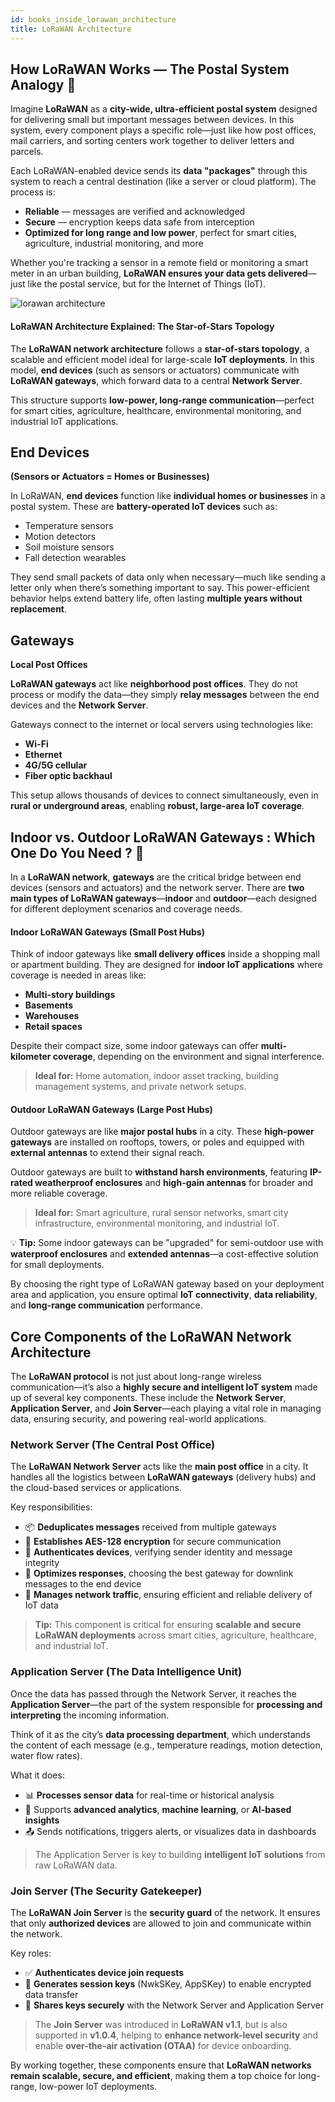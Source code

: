 ```yaml
---
id: books_inside_lorawan_architecture
title: LoRaWAN Architecture
---
```


## How LoRaWAN Works — The Postal System Analogy 📮

Imagine **LoRaWAN** as a **city-wide, ultra-efficient postal system** designed for delivering small but important messages between devices. In this system, every component plays a specific role—just like how post offices, mail carriers, and sorting centers work together to deliver letters and parcels.

Each LoRaWAN-enabled device sends its **data "packages"** through this system to reach a central destination (like a server or cloud platform). The process is:
- **Reliable** — messages are verified and acknowledged
- **Secure** — encryption keeps data safe from interception
- **Optimized for long range and low power**, perfect for smart cities, agriculture, industrial monitoring, and more

Whether you're tracking a sensor in a remote field or monitoring a smart meter in an urban building, **LoRaWAN ensures your data gets delivered**—just like the postal service, but for the Internet of Things (IoT).
<br/>

![lorawan architecture](./assets/architecture.svg)

#### LoRaWAN Architecture Explained: The Star-of-Stars Topology

The **LoRaWAN network architecture** follows a **star-of-stars topology**, a scalable and efficient model ideal for large-scale **IoT deployments**. In this model, **end devices** (such as sensors or actuators) communicate with **LoRaWAN gateways**, which forward data to a central **Network Server**.

This structure supports **low-power, long-range communication**—perfect for smart cities, agriculture, healthcare, environmental monitoring, and industrial IoT applications.

## End Devices 
**(Sensors or Actuators = Homes or Businesses)**

In LoRaWAN, **end devices** function like **individual homes or businesses** in a postal system. These are **battery-operated IoT devices** such as:
- Temperature sensors  
- Motion detectors  
- Soil moisture sensors  
- Fall detection wearables  

They send small packets of data only when necessary—much like sending a letter only when there’s something important to say. This power-efficient behavior helps extend battery life, often lasting **multiple years without replacement**.

## Gateways 

**Local Post Offices**

**LoRaWAN gateways** act like **neighborhood post offices**. They do not process or modify the data—they simply **relay messages** between the end devices and the **Network Server**.

Gateways connect to the internet or local servers using technologies like:
- **Wi-Fi**
- **Ethernet**
- **4G/5G cellular**
- **Fiber optic backhaul**

This setup allows thousands of devices to connect simultaneously, even in **rural or underground areas**, enabling **robust, large-area IoT coverage**.

## Indoor vs. Outdoor LoRaWAN Gateways : Which One Do You Need ? 🧐

In a **LoRaWAN network**, **gateways** are the critical bridge between end devices (sensors and actuators) and the network server. There are **two main types of LoRaWAN gateways**—**indoor** and **outdoor**—each designed for different deployment scenarios and coverage needs.

#### Indoor LoRaWAN Gateways (Small Post Hubs)

Think of indoor gateways like **small delivery offices** inside a shopping mall or apartment building. They are designed for **indoor IoT applications** where coverage is needed in areas like:
- **Multi-story buildings**
- **Basements**
- **Warehouses**
- **Retail spaces**

Despite their compact size, some indoor gateways can offer **multi-kilometer coverage**, depending on the environment and signal interference.

> **Ideal for:** Home automation, indoor asset tracking, building management systems, and private network setups.

#### Outdoor LoRaWAN Gateways (Large Post Hubs)

Outdoor gateways are like **major postal hubs** in a city. These **high-power gateways** are installed on rooftops, towers, or poles and equipped with **external antennas** to extend their signal reach.

Outdoor gateways are built to **withstand harsh environments**, featuring **IP-rated weatherproof enclosures** and **high-gain antennas** for broader and more reliable coverage.

> **Ideal for:** Smart agriculture, rural sensor networks, smart city infrastructure, environmental monitoring, and industrial IoT.

💡 **Tip:** Some indoor gateways can be "upgraded" for semi-outdoor use with **waterproof enclosures** and **extended antennas**—a cost-effective solution for small deployments.

By choosing the right type of LoRaWAN gateway based on your deployment area and application, you ensure optimal **IoT connectivity**, **data reliability**, and **long-range communication** performance.


## Core Components of the LoRaWAN Network Architecture

The **LoRaWAN protocol** is not just about long-range wireless communication—it’s also a **highly secure and intelligent IoT system** made up of several key components. These include the **Network Server**, **Application Server**, and **Join Server**—each playing a vital role in managing data, ensuring security, and powering real-world applications.

### Network Server (The Central Post Office)

The **LoRaWAN Network Server** acts like the **main post office** in a city. It handles all the logistics between **LoRaWAN gateways** (delivery hubs) and the cloud-based services or applications.

Key responsibilities:
- 📦 **Deduplicates messages** received from multiple gateways
- 🔐 **Establishes AES-128 encryption** for secure communication
- 🧾 **Authenticates devices**, verifying sender identity and message integrity
- 🧠 **Optimizes responses**, choosing the best gateway for downlink messages to the end device
- 🔁 **Manages network traffic**, ensuring efficient and reliable delivery of IoT data

> **Tip:** This component is critical for ensuring **scalable and secure LoRaWAN deployments** across smart cities, agriculture, healthcare, and industrial IoT.

### Application Server (The Data Intelligence Unit)

Once the data has passed through the Network Server, it reaches the **Application Server**—the part of the system responsible for **processing and interpreting** the incoming information.

Think of it as the city’s **data processing department**, which understands the content of each message (e.g., temperature readings, motion detection, water flow rates).

What it does:
- 📊 **Processes sensor data** for real-time or historical analysis
- 🤖 Supports **advanced analytics**, **machine learning**, or **AI-based insights**
- 📤 Sends notifications, triggers alerts, or visualizes data in dashboards

> The Application Server is key to building **intelligent IoT solutions** from raw LoRaWAN data.

### Join Server (The Security Gatekeeper)

The **LoRaWAN Join Server** is the **security guard** of the network. It ensures that only **authorized devices** are allowed to join and communicate within the network.

Key roles:
- ✅ **Authenticates device join requests**
- 🔐 **Generates session keys** (NwkSKey, AppSKey) to enable encrypted data transfer
- 🔄 **Shares keys securely** with the Network Server and Application Server

> The **Join Server** was introduced in **LoRaWAN v1.1**, but is also supported in **v1.0.4**, helping to **enhance network-level security** and enable **over-the-air activation (OTAA)** for device onboarding.

By working together, these components ensure that **LoRaWAN networks remain scalable, secure, and efficient**, making them a top choice for long-range, low-power IoT deployments.